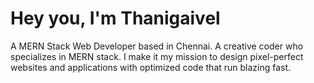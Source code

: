 <h1>Hey you, I'm Thanigaivel</h1>

A MERN Stack Web Developer based in Chennai. A creative coder who specializes in MERN stack. I make it my mission to design pixel-perfect websites and applications with optimized code that run blazing fast.
